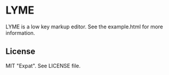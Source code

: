 LYME
====

LYME is a low key markup editor. See the example.html for more information.


## License

MIT "Expat". See LICENSE file.